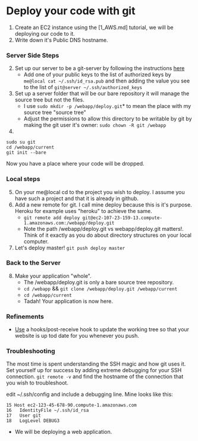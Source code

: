 # Deploy your code with git
1. Create an EC2 instance using the [1_AWS.md] tutorial, we will be deploying our code to it.
2. Write down it's Public DNS hostname. 

### Server Side Steps
2. Set up our server to be a git-server by following the instructions [here](https://git-scm.com/book/en/v1/Git-on-the-Server-Setting-Up-the-Server)
    * Add one of your public keys to the list of authorized keys by 
    `me@local cat ~/.ssh/id_rsa.pub` and then adding the value you see to the list of `git@server ~/.ssh/authorized_keys`
3. Set up a server folder that will be our bare repository it will manage the source tree but not the files. 
    * I use `sudo mkdir -p /webapp/deploy.git`* to mean the place with my source tree "source tree"
    * Adjust the permissions to allow this directory to be writable by git by making the git user it's owner: 
    `sudo chown -R git /webapp`
4. 
```
sudo su git
cd /webapp/current
git init --bare
```
Now you have a place where your code will be dropped.

### Local steps

5. On your me@local cd to the project you wish to deploy. I assume you have such a project and that it is already in github.
6. Add a new remote for git. I call mine deploy because this is it's purpose. Heroku for example uses "heroku" to achieve the same.
   * `git remote add deploy git@ec2-107-23-159-13.compute-1.amazonaws.com:/webapp/deploy.git`
   * Note the path /webapp/deploy.git vs webapp/deploy.git matters!. Think of it exactly as you do about directory structures on your local
   computer.
7. Let's deploy master! `git push deploy master`

### Back to the Server
8. Make your application "whole". 
   * The /webapp/deploy.git is only a bare source tree repository. 
   * `cd /webapp` && `git clone /webapp/deploy.git /webapp/current`
   * `cd /webapp/current`
   * Tadah! Your application is now here.
 
### Refinements
   * [Use](http://toroid.org/git-website-howto) a hooks/post-receive hook to update the working tree so that your website is up tod date for you whenever you push.

### Troubleshooting
The most time is spent understanding the SSH magic and how git uses it. Set yourself up for success by adding extreme debugging for your SSH connection.
`git remote -v` and find the hostname of the connection that you wish to troubleshoot.

edit ~/.ssh/config and include a debugging line. Mine looks like this:
``` 
15 Host ec2-123-45-678-90.compute-1.amazonaws.com
16   IdentityFile ~/.ssh/id_rsa
17   User git
18   LogLevel DEBUG3

```






* We will be deploying a web application.
